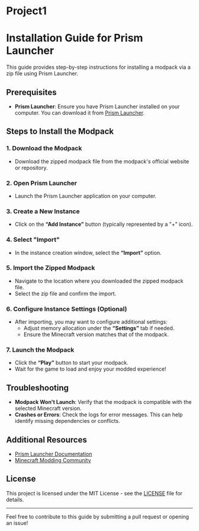 # Project1
# Installation Guide for Prism Launcher

This guide provides step-by-step instructions for installing a modpack via a zip file using Prism Launcher.

## Prerequisites

- **Prism Launcher**: Ensure you have Prism Launcher installed on your computer. You can download it from [Prism Launcher](https://prismlauncher.org/).

## Steps to Install the Modpack

### 1. Download the Modpack

- Download the zipped modpack file from the modpack's official website or repository.

### 2. Open Prism Launcher

- Launch the Prism Launcher application on your computer.

### 3. Create a New Instance

- Click on the **“Add Instance”** button (typically represented by a "+" icon).
  
### 4. Select "Import"

- In the instance creation window, select the **“Import”** option.

### 5. Import the Zipped Modpack

- Navigate to the location where you downloaded the zipped modpack file.
- Select the zip file and confirm the import.

### 6. Configure Instance Settings (Optional)

- After importing, you may want to configure additional settings:
  - Adjust memory allocation under the **“Settings”** tab if needed.
  - Ensure the Minecraft version matches that of the modpack.

### 7. Launch the Modpack

- Click the **“Play”** button to start your modpack.
- Wait for the game to load and enjoy your modded experience!

## Troubleshooting

- **Modpack Won't Launch**: Verify that the modpack is compatible with the selected Minecraft version.
- **Crashes or Errors**: Check the logs for error messages. This can help identify missing dependencies or conflicts.

## Additional Resources

- [Prism Launcher Documentation](https://prismlauncher.org/docs)
- [Minecraft Modding Community](https://www.minecraftforum.net/)

## License

This project is licensed under the MIT License - see the [LICENSE](LICENSE) file for details.

---

Feel free to contribute to this guide by submitting a pull request or opening an issue!
